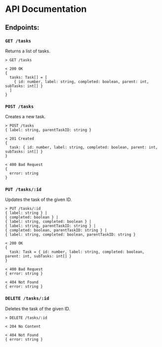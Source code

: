 # API Documentation

## Endpoints:

### `GET /tasks`

Returns a list of tasks.

```
> GET /tasks

< 200 OK
{
  tasks: Task[] = [
    { id: number, label: string, completed: boolean, parent: int, subTasks: int[] }
  ]
}
```

### `POST /tasks`

Creates a new task.

```
> POST /tasks
{ label: string, parentTaskID: string }

< 201 Created
{
  task: { id: number, label: string, completed: boolean, parent: int, subTasks: int[] }
}

< 400 Bad Request
{
  error: string
}
```

### `PUT /tasks/:id`

Updates the task of the given ID.

```
> PUT /tasks/:id
{ label: string } |
{ completed: boolean } |
{ label: string, completed: boolean } |
{ label: string, parentTaskID: string } |
{ completed: boolean, parentTaskID: string } |
{ label: string, completed: boolean, parentTaskID: string }

< 200 OK
{
  task: Task = { id: number, label: string, completed: boolean, parent: int, subTasks: int[] }
}

< 400 Bad Request
{ error: string }

< 404 Not Found
{ error: string }
```

### `DELETE /tasks/:id`

Deletes the task of the given ID.

```
> DELETE /tasks/:id

< 204 No Content

< 404 Not Found
{ error: string }
```